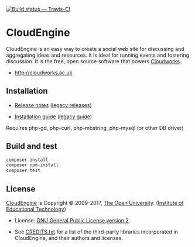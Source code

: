 [![Build status — Travis-CI][travis-icon]][travis]


CloudEngine
===========

CloudEngine is an easy way to create a social web site for discussing
and aggregating ideas and resources. It is ideal for running events
and fostering discussion. It is the free, open source software
that powers [Cloudworks][].

* <http://cloudworks.ac.uk>

## Installation

* [Release notes][releases] ([legacy releases][release-old])

* [Installation guide][install] ([legacy guide][wiki-old])

Requires php-gd, php-curl, php-mbstring, php-mysql (or other DB driver)

## Build and test

```sh
composer install
composer npm-install
composer test
```

## License

[CloudEngine][gh] is Copyright © 2009-2017, [The Open University][ou]. ([Institute of Educational Technology][iet])

* License: [GNU General Public License version 2][gpl].

* See [CREDITS.txt][] for a list of the third-party libraries incorporated
  in CloudEngine, and their authors and licenses.


[gh]: https://github.com/IET-OU/cloudengine
[bb]: https://bitbucket.org/cloudengine/cloudengine "Legacy code"
[install]: https://github.com/IET-OU/cloudengine/wiki
[releases]: https://github.com/IET-OU/cloudengine/releases
[wiki-old]: https://bitbucket.org/cloudengine/cloudengine/wiki/Install "Legacy install guide"
[release-old]: https://bitbucket.org/cloudengine/cloudengine/wiki/Releases "Legacy release notes"
[travis]: https://travis-ci.org/IET-OU/cloudengine "Build status — Travis-CI"
[travis-icon]: https://travis-ci.org/IET-OU/cloudengine.svg
[gpl]: https://gnu.org/licenses/gpl-2.0.html
[license.txt]: https://github.com/IET-OU/cloudengine/blob/master/LICENCE.txt
[credits.txt]: https://github.com/IET-OU/cloudengine/blob/master/CREDITS.txt
[cloudworks]: http://cloudworks.ac.uk/
[iet]: https://iet.open.ac.uk/ "Developed by the Institute of Educational Technology"
[ou]: http://www.open.ac.uk/

[End]: //end.
